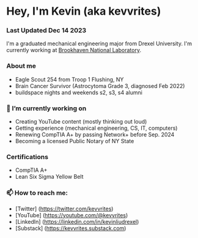 # Hey, I'm Kevin (aka kevvrites)
### Last Updated Dec 14 2023

I'm a graduated mechanical engineering major from Drexel University. I'm currently working at [Brookhaven National Laboratory](https://www.bnl.gov/world/).

### About me
- Eagle Scout 254 from Troop 1 Flushing, NY
- Brain Cancer Survivor (Astrocytoma Grade 3, diagnosed Feb 2022)
- buildspace nights and weekends s2, s3, s4 alumni

### 🔭 I’m currently working on
- Creating YouTube content (mostly thinking out loud)
- Getting experience (mechanical engineering, CS, IT, computers)
- Renewing CompTIA A+ by passing Network+ before Sep. 2024
- Becoming a licensed Public Notary of NY State

### Certifications
- CompTIA A+
- Lean Six Sigma Yellow Belt

### 📫 How to reach me:
- [Twitter] (https://twitter.com/kevvrites)
- [YouTube] (https://youtube.com/@kevvrites)
- [LinkedIn] (https://linkedin.com/in/kevinliudrexel)
- [Substack] (https://kevvrites.substack.com)
